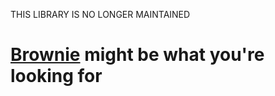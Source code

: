 THIS LIBRARY IS NO LONGER MAINTAINED


# [Brownie](https://github.com/eth-brownie/brownie) might be what you're looking for

